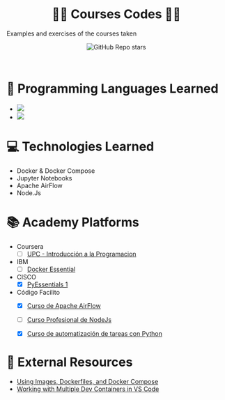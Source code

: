<h1 align='center'> 👨‍💻 Courses Codes 👨‍💻
</h1>
Examples and exercises of the courses taken

<p align='center'>
  <img alt="GitHub Repo stars" src="https://img.shields.io/badge/Courses_Taken-6-orange" />
</p>
<br />

# 📓 Programming Languages Learned
- <img src="https://img.shields.io/badge/Python-FFD43B?style=for-the-badge&logo=python&logoColor=blue" />
- <img src="https://img.shields.io/badge/JavaScript-323330?style=for-the-badge&logo=javascript&logoColor=F7DF1E" />

# 💻 Technologies Learned
- Docker & Docker Compose
- Jupyter Notebooks
- Apache AirFlow
- Node.Js

# 📚 Academy Platforms

- Coursera
    - [ ] [UPC - Introducción a la Programacion](https://www.coursera.org/learn/aprendiendo-programar-python)
- IBM
    - [ ] [Docker Essential](https://cognitiveclass.ai/courses/docker-essentials)
- CISCO
    - [x] [PyEssentials 1](https://www.netacad.com/es/courses/python-essentials-1)
- Código Facilito
    - [x] [Curso de Apache AirFlow](https://codigofacilito.com/cursos/apache-airflow)
    - [ ] [Curso Profesional de NodeJs](https://codigofacilito.com/cursos/nodejs-profesional)
    - [x] [Curso de automatización de tareas con Python](https://codigofacilito.com/cursos/automatizacion-tareas-python)


# 🔗 External Resources
- [Using Images, Dockerfiles, and Docker Compose](https://containers.dev/guide/dockerfile)
- [Working with Multiple Dev Containers in VS Code](https://www.youtube.com/watch?v=bVmczgfeR5Y)